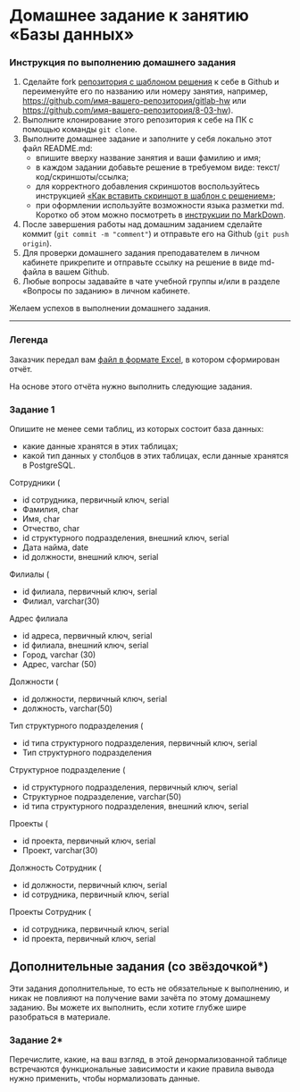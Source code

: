 # Домашнее задание к занятию «Базы данных»

### Инструкция по выполнению домашнего задания

1. Сделайте fork [репозитория c шаблоном решения](https://github.com/netology-code/sys-pattern-homework) к себе в Github и переименуйте его по названию или номеру занятия, например, https://github.com/имя-вашего-репозитория/gitlab-hw или https://github.com/имя-вашего-репозитория/8-03-hw).
2. Выполните клонирование этого репозитория к себе на ПК с помощью команды `git clone`.
3. Выполните домашнее задание и заполните у себя локально этот файл README.md:
   - впишите вверху название занятия и ваши фамилию и имя;
   - в каждом задании добавьте решение в требуемом виде: текст/код/скриншоты/ссылка;
   - для корректного добавления скриншотов воспользуйтесь инструкцией [«Как вставить скриншот в шаблон с решением»](https://github.com/netology-code/sys-pattern-homework/blob/main/screen-instruction.md);
   - при оформлении используйте возможности языка разметки md. Коротко об этом можно посмотреть в [инструкции по MarkDown](https://github.com/netology-code/sys-pattern-homework/blob/main/md-instruction.md).
4. После завершения работы над домашним заданием сделайте коммит (`git commit -m "comment"`) и отправьте его на Github (`git push origin`).
5. Для проверки домашнего задания преподавателем в личном кабинете прикрепите и отправьте ссылку на решение в виде md-файла в вашем Github.
6. Любые вопросы задавайте в чате учебной группы и/или в разделе «Вопросы по заданию» в личном кабинете.

Желаем успехов в выполнении домашнего задания.

---
### Легенда

Заказчик передал вам [файл в формате Excel](https://github.com/netology-code/sdb-homeworks/blob/main/resources/hw-12-1.xlsx), в котором сформирован отчёт. 

На основе этого отчёта нужно выполнить следующие задания.

### Задание 1

Опишите не менее семи таблиц, из которых состоит база данных:

- какие данные хранятся в этих таблицах;
- какой тип данных у столбцов в этих таблицах, если данные хранятся в PostgreSQL.

Сотрудники (
- id cотрудника, первичный ключ, serial
- Фамилия, char
- Имя, char
- Отчество, char
- id структурного подразделения, внешний ключ, serial
- Дата найма, date
- id должности, внешний ключ, serial


Филиалы (
- id филиала, первичный ключ, serial
- Филиал, varchar(30)

Адрес филиала
- id адреса, первичный ключ, serial
- id филиала, внешний ключ, serial
- Город, varchar (30)
- Адрес, varchar (50)

Должности (
- id должности, первичный ключ, serial
- должность, varchar(50)

Тип структурного подразделения (
- id типа структурного подразделения, первичный ключ, serial
- Тип структурного подразделения

Структурное подразделение (
- id структурного подразделения, первичный ключ, serial
- Структурное подразделение, varchar(50)
- id типа структурного подразделения, внешний ключ, serial

Проекты (
- id проекта, первичный ключ, serial
- Проект, varchar(30)

Должность Сотрудник (
- id должности, первичный ключ, serial
- id cотрудника, первичный ключ, serial

Проекты Сотрудник (
- id сотрудника, первичный ключ, serial
- id проекта, первичный ключ, serial

## Дополнительные задания (со звёздочкой*)
Эти задания дополнительные, то есть не обязательные к выполнению, и никак не повлияют на получение вами зачёта по этому домашнему заданию. Вы можете их выполнить, если хотите глубже шире разобраться в материале.


### Задание 2*

Перечислите, какие, на ваш взгляд, в этой денормализованной таблице встречаются функциональные зависимости и какие правила вывода нужно применить, чтобы нормализовать данные.



